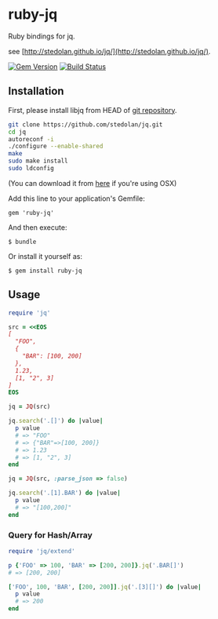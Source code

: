 # ruby-jq

Ruby bindings for jq.

see [http://stedolan.github.io/jq/](http://stedolan.github.io/jq/).

[![Gem Version](https://badge.fury.io/rb/ruby-jq.svg)](http://badge.fury.io/rb/ruby-jq)
[![Build Status](https://drone.io/bitbucket.org/winebarrel/ruby-jq/status.png)](https://drone.io/bitbucket.org/winebarrel/ruby-jq/latest)

## Installation

First, please install libjq from HEAD of [git repository](https://github.com/stedolan/jq).

```sh
git clone https://github.com/stedolan/jq.git
cd jq
autoreconf -i
./configure --enable-shared
make
sudo make install
sudo ldconfig
```

(You can download it from [here](https://bitbucket.org/winebarrel/ruby-jq/downloads) if you're using OSX)


Add this line to your application's Gemfile:

    gem 'ruby-jq'

And then execute:

    $ bundle

Or install it yourself as:

    $ gem install ruby-jq

## Usage

```ruby
require 'jq'

src = <<EOS
[
  "FOO",
  {
    "BAR": [100, 200]
  },
  1.23,
  [1, "2", 3]
]
EOS

jq = JQ(src)

jq.search('.[]') do |value|
  p value
  # => "FOO"
  # => {"BAR"=>[100, 200]}
  # => 1.23
  # => [1, "2", 3]
end

jq = JQ(src, :parse_json => false)

jq.search('.[1].BAR') do |value|
  p value
  # => "[100,200]"
end
```

### Query for Hash/Array

```ruby
require 'jq/extend'

p {'FOO' => 100, 'BAR' => [200, 200]}.jq('.BAR[]')
# => [200, 200]

['FOO', 100, 'BAR', [200, 200]].jq('.[3][]') do |value|
  p value
  # => 200
end
```
